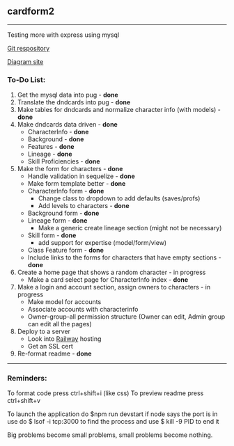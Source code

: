 ## cardform2
***

Testing more with express using mysql

[Git respository](https://github.com/ronyn0/cardform2/)

[Diagram site](https://app.diagrams.net/)

### To-Do List:
1. Get the mysql data into pug - **done**
2. Translate the dndcards into pug - **done**
3. Make tables for dndcards and normalize character info (with models) - **done**
4. Make dndcards data driven - **done**
    - CharacterInfo - **done**
    - Background - **done**
    - Features - **done**
    - Lineage - **done**
    - Skill Proficiencies - **done**
5. Make the form for characters - **done**
    - Handle validation in sequelize - **done**
    - Make form template better - **done**
    - CharacterInfo form - **done**
        - Change class to dropdown to add defaults (saves/profs)
        - Add levels to characters - **done**
    - Background form - **done**
    - Lineage form - **done**
        - Make a generic create lineage section (might not be necessary)
    - Skill form - **done**
        - add support for expertise (model/form/view)
    - Class Feature form - **done**
    - Include links to the forms for characters that have empty sections - **done**
6. Create a home page that shows a random character - in progress
    - Make a card select page for CharacterInfo index - **done**
7. Make a login and account section, assign owners to characters - in progress
    - Make model for accounts
    - Associate accounts with characterinfo
    - Owner-group-all permission structure (Owner can edit, Admin group can edit all the pages)
8. Deploy to a server
    - Look into [Railway](https://railway.app/) hosting
    - Get an SSL cert
9. Re-format readme - **done**

***
### Reminders: 
To format code press ctrl+shift+i (like css)
To preview readme press ctrl+shift+v

To launch the application do $npm run devstart
if node says the port is in use do $ lsof -i tcp:3000 to find the process
and use $ kill -9 PID to end it

Big problems become small problems, small problems become nothing.